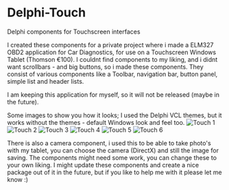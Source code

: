 # Delphi-Touch
Delphi components for Touchscreen interfaces

I created these components for a private project where i made a ELM327 OBD2 application for Car Diagnostics, for use on a Touchscreen Windows Tablet (Thomson €100). I couldnt find components to my liking, and i didnt want scrollbars - and big buttons, so i made these components. They consist of various components like a Toolbar, navigation bar, button panel, simple list and header lists. 

I am keeping this application for myself, so it will not be released (maybe in the future).

Some images to show you how it looks; I used the Delphi VCL themes, but it works without the themes - default Windows look and feel too.
![Touch 1](https://erdesigns.eu/images/delphi_touch_1.png)
![Touch 2](https://erdesigns.eu/images/delphi_touch_2.png)
![Touch 3](https://erdesigns.eu/images/delphi_touch_3.png)
![Touch 4](https://erdesigns.eu/images/delphi_touch_4.png)
![Touch 5](https://erdesigns.eu/images/delphi_touch_5.png)
![Touch 6](https://erdesigns.eu/images/delphi_touch_6.png)

There is also a camera component, i used this to be able to take photo's with my tablet, you can choose the camera (DirectX) and still the image for saving. The components might need some work, you can change these to your own liking.
I might update these components and create a nice package out of it in the future, but if you like to help me with it please let me know :)

